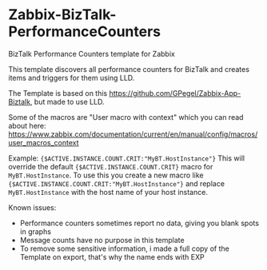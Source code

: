 # Zabbix-BizTalk-PerformanceCounters
BizTalk Performance Counters template for Zabbix

This template discovers all performance counters for BizTalk and creates items and triggers for them using LLD.

The Template is based on this https://github.com/GPegel/Zabbix-App-Biztalk, but made to use LLD.

Some of the macros are "User macro with context" which you can read about here:
https://www.zabbix.com/documentation/current/en/manual/config/macros/user_macros_context

Example: ```{$ACTIVE.INSTANCE.COUNT.CRIT:"MyBT.HostInstance"}```
This will override the default ```{$ACTIVE.INSTANCE.COUNT.CRIT}``` macro for ```MyBT.HostInstance```.
To use this you create a new macro like ```{$ACTIVE.INSTANCE.COUNT.CRIT:"MyBT.HostInstance"}``` and replace ```MyBT.HostInstance``` with the host name of your host instance.

Known issues:
- Performance counters sometimes report no data, giving you blank spots in graphs
- Message counts have no purpose in this template
- To remove some sensitive information, i made a full copy of the Template on export, that's why the name ends with EXP


